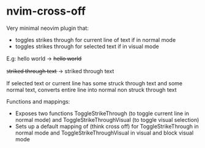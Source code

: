 # nvim-cross-off
Very minimal neovim plugin that:
- toggles strikes through for current line of text if in normal mode
- toggles strikes through for selected text if in visual mode

E.g:
hello world -> h̶e̶l̶l̶o̶ ̶w̶o̶r̶l̶d̶

s̶t̶r̶i̶k̶e̶d̶ ̶t̶h̶r̶o̶u̶g̶h̶ ̶t̶e̶x̶t̶ -> striked through text

If selected text or current line has some struck through text and some normal text, converts entire line into normal non struck through text

Functions and mappings:
- Exposes two functions ToggleStrikeThrough (to toggle current line in normal mode) and ToggleStrikeThroughVisual (to toggle visual selection)
- Sets up a default mapping of <leader><C-o> (think cross off) for ToggleStrikeThrough in normal mode and ToggleStrikeThroughVisual in visual and block visual mode

